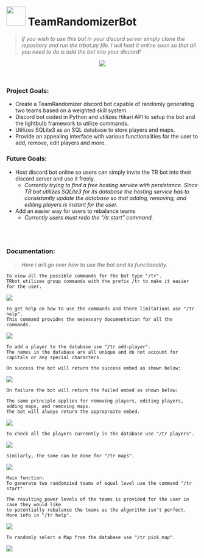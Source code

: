 # <img src= "https://user-images.githubusercontent.com/51865580/179876417-d2feba7c-43e9-40fb-997c-fbb16f98d14b.png" data-canonical-src= "https://user-images.githubusercontent.com/51865580/179876417-d2feba7c-43e9-40fb-997c-fbb16f98d14b.png" width = "50" height = "50" /> TeamRandomizerBot
> *If you wish to use this bot in your discord server simply clone the repository and run the trbot.py file. I will host it online soon so that all you need to do is add the bot into your discord!*

<p align="center">
<img src= "https://user-images.githubusercontent.com/51865580/179876418-0e8028b6-602c-4c2a-88d2-3326604889bd.png" data-canonical-src= "https://user-images.githubusercontent.com/51865580/179876418-0e8028b6-602c-4c2a-88d2-3326604889bd.png" />
</p>
<br / >


### Project Goals:

- Create a TeamRandomizer discord bot capable of randomly generating two teams based on a weighted skill system.
- Discord bot coded in Python and utilizes Hikari API to setup the bot and the lightbulb framework to utilize commands.
- Utilizes SQLite3 as an SQL database to store players and maps.
- Provide an appealing interface with various functionalities for the user to add, remove, edit players and more.

### Future Goals:

- Host discord bot online so users can simply invite the TR bot into their discord server and use it freely.
  - *Currently trying to find a free hosting service with persistance. Since TR bot utilizes SQLite3 for its database
  the hosting service has to consistantly update the database so that adding, removing, and editing players is instant
  for the user.*
- Add an easier way for users to rebalance teams 
  - *Currently users must redo the "/tr start" command.*
<br />
<br />

### Documentation:

> *Here i will go over how to use the bot and its functionality.*
``` 
To view all the possible commands for the bot type "/tr".
TRbot utilizes group commands with the prefix /tr to make it easier for the user.
```
<img src= "https://user-images.githubusercontent.com/51865580/179876423-5d95d078-16e5-4789-a226-f7ce7aa10102.png" data-canonical-src= "https://user-images.githubusercontent.com/51865580/179876423-5d95d078-16e5-4789-a226-f7ce7aa10102.png" />

```
To get help on how to use the commands and there limitations use "/tr help".
This command provides the necessary documentation for all the commands.
```
<img src= "https://user-images.githubusercontent.com/51865580/179876419-0fa63fa7-310d-4ccf-8ecf-cd6782ff4999.png" data-canonical-src= "https://user-images.githubusercontent.com/51865580/179876419-0fa63fa7-310d-4ccf-8ecf-cd6782ff4999.png" />

```
To add a player to the database use "/tr add-player".
The names in the database are all unique and do not account for capitals or any special characters.

On success the bot will return the success embed as shown below:
```
<img src= "https://user-images.githubusercontent.com/51865580/179876414-5a62205f-0f1f-409a-b4df-e9f8046d7435.png" data-canonical-src= "https://user-images.githubusercontent.com/51865580/179876414-5a62205f-0f1f-409a-b4df-e9f8046d7435.png" />

```
On failure the bot will return the failed embed as shown below:

The same principle applies for removing players, editing players, adding maps, and removing maps.
The bot will always return the appropraite embed.
```
<img src= "https://user-images.githubusercontent.com/51865580/179876415-d61b7d85-4c83-4073-934a-fbc88546109d.png" data-canonical-src= "https://user-images.githubusercontent.com/51865580/179876415-d61b7d85-4c83-4073-934a-fbc88546109d.png" />

```
To check all the players currently in the database use "/tr players".
```
<img src= "https://user-images.githubusercontent.com/51865580/179876421-66d6174e-638b-476e-bb56-ae6b6dd59eee.png" data-canonical-src= "https://user-images.githubusercontent.com/51865580/179876421-66d6174e-638b-476e-bb56-ae6b6dd59eee.png" />

```
Similarly, the same can be done for "/tr maps".
```
<img src= "https://user-images.githubusercontent.com/51865580/179876420-668175dc-8adc-488e-80cd-e105b8655836.png" data-canonical-src= "https://user-images.githubusercontent.com/51865580/179876420-668175dc-8adc-488e-80cd-e105b8655836.png" />

```
Main function:
To generate two randomzied teams of equal level use the command "/tr start"

The resulting power levels of the teams is provided for the user in case they would like 
to potentially rebalance the teams as the algorithm isn't perfect. More info in "/tr help".
```
<img src= "https://user-images.githubusercontent.com/51865580/179881018-77ca463a-22c5-43dc-9ce9-af27915cf779.png" data-canonical-src= "https://user-images.githubusercontent.com/51865580/179881018-77ca463a-22c5-43dc-9ce9-af27915cf779.png" />

```
To randomly select a Map from the database use "/tr pick_map".
```
<img src= "https://user-images.githubusercontent.com/51865580/179881026-c576f1ed-8a4f-4a11-a764-5faa4780d24a.png" data-canonical-src= "https://user-images.githubusercontent.com/51865580/179881026-c576f1ed-8a4f-4a11-a764-5faa4780d24a.png" />
